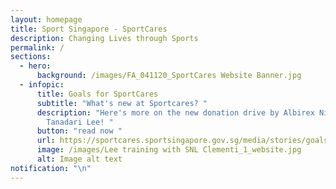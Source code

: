 ```yaml
---
layout: homepage
title: Sport Singapore - SportCares
description: Changing Lives through Sports
permalink: /
sections:
  - hero:
      background: /images/FA_041120_SportCares Website Banner.jpg
  - infopic:
      title: Goals for SportCares
      subtitle: "What's new at Sportcares? "
      description: "Here's more on the new donation drive by Albirex Niigata FC (S)'s
        Tanadari Lee! "
      button: "read now "
      url: https://sportcares.sportsingapore.gov.sg/media/stories/goalsforsportcares
      image: /images/Lee training with SNL Clementi_1_website.jpg
      alt: Image alt text
notification: "\n"
---
```

